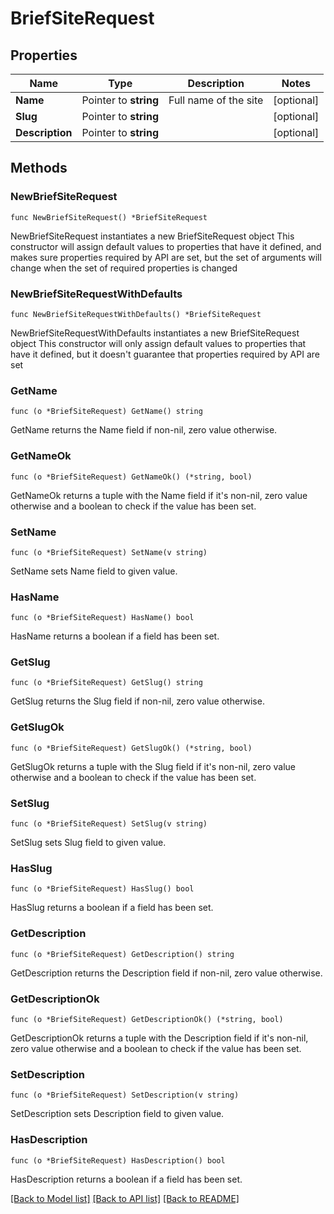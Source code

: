 # BriefSiteRequest

## Properties

Name | Type | Description | Notes
------------ | ------------- | ------------- | -------------
**Name** | Pointer to **string** | Full name of the site | [optional] 
**Slug** | Pointer to **string** |  | [optional] 
**Description** | Pointer to **string** |  | [optional] 

## Methods

### NewBriefSiteRequest

`func NewBriefSiteRequest() *BriefSiteRequest`

NewBriefSiteRequest instantiates a new BriefSiteRequest object
This constructor will assign default values to properties that have it defined,
and makes sure properties required by API are set, but the set of arguments
will change when the set of required properties is changed

### NewBriefSiteRequestWithDefaults

`func NewBriefSiteRequestWithDefaults() *BriefSiteRequest`

NewBriefSiteRequestWithDefaults instantiates a new BriefSiteRequest object
This constructor will only assign default values to properties that have it defined,
but it doesn't guarantee that properties required by API are set

### GetName

`func (o *BriefSiteRequest) GetName() string`

GetName returns the Name field if non-nil, zero value otherwise.

### GetNameOk

`func (o *BriefSiteRequest) GetNameOk() (*string, bool)`

GetNameOk returns a tuple with the Name field if it's non-nil, zero value otherwise
and a boolean to check if the value has been set.

### SetName

`func (o *BriefSiteRequest) SetName(v string)`

SetName sets Name field to given value.

### HasName

`func (o *BriefSiteRequest) HasName() bool`

HasName returns a boolean if a field has been set.

### GetSlug

`func (o *BriefSiteRequest) GetSlug() string`

GetSlug returns the Slug field if non-nil, zero value otherwise.

### GetSlugOk

`func (o *BriefSiteRequest) GetSlugOk() (*string, bool)`

GetSlugOk returns a tuple with the Slug field if it's non-nil, zero value otherwise
and a boolean to check if the value has been set.

### SetSlug

`func (o *BriefSiteRequest) SetSlug(v string)`

SetSlug sets Slug field to given value.

### HasSlug

`func (o *BriefSiteRequest) HasSlug() bool`

HasSlug returns a boolean if a field has been set.

### GetDescription

`func (o *BriefSiteRequest) GetDescription() string`

GetDescription returns the Description field if non-nil, zero value otherwise.

### GetDescriptionOk

`func (o *BriefSiteRequest) GetDescriptionOk() (*string, bool)`

GetDescriptionOk returns a tuple with the Description field if it's non-nil, zero value otherwise
and a boolean to check if the value has been set.

### SetDescription

`func (o *BriefSiteRequest) SetDescription(v string)`

SetDescription sets Description field to given value.

### HasDescription

`func (o *BriefSiteRequest) HasDescription() bool`

HasDescription returns a boolean if a field has been set.


[[Back to Model list]](../README.md#documentation-for-models) [[Back to API list]](../README.md#documentation-for-api-endpoints) [[Back to README]](../README.md)


